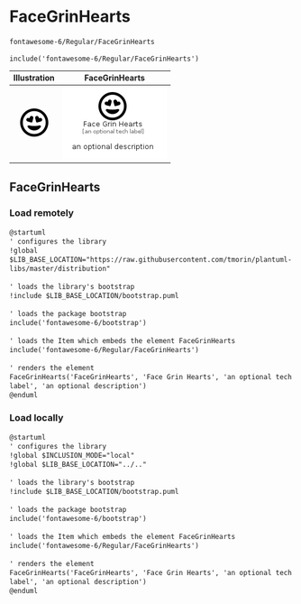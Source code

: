 # FaceGrinHearts


```text
fontawesome-6/Regular/FaceGrinHearts
```

```text
include('fontawesome-6/Regular/FaceGrinHearts')
```



| Illustration | FaceGrinHearts |
| :---: | :---: |
| ![illustration for Illustration](../../fontawesome-6/Regular/FaceGrinHearts.png) | ![illustration for FaceGrinHearts](../../fontawesome-6/Regular/FaceGrinHearts.Local.png) |




## FaceGrinHearts

### Load remotely
```plantuml
@startuml
' configures the library
!global $LIB_BASE_LOCATION="https://raw.githubusercontent.com/tmorin/plantuml-libs/master/distribution"

' loads the library's bootstrap
!include $LIB_BASE_LOCATION/bootstrap.puml

' loads the package bootstrap
include('fontawesome-6/bootstrap')

' loads the Item which embeds the element FaceGrinHearts
include('fontawesome-6/Regular/FaceGrinHearts')

' renders the element
FaceGrinHearts('FaceGrinHearts', 'Face Grin Hearts', 'an optional tech label', 'an optional description')
@enduml
```

### Load locally
```plantuml
@startuml
' configures the library
!global $INCLUSION_MODE="local"
!global $LIB_BASE_LOCATION="../.."

' loads the library's bootstrap
!include $LIB_BASE_LOCATION/bootstrap.puml

' loads the package bootstrap
include('fontawesome-6/bootstrap')

' loads the Item which embeds the element FaceGrinHearts
include('fontawesome-6/Regular/FaceGrinHearts')

' renders the element
FaceGrinHearts('FaceGrinHearts', 'Face Grin Hearts', 'an optional tech label', 'an optional description')
@enduml
```

